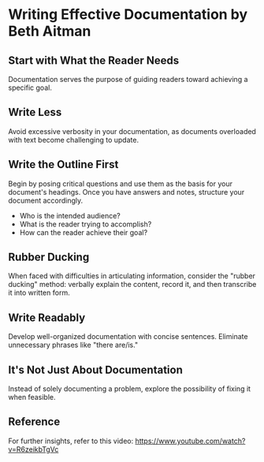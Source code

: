 # Writing Effective Documentation by Beth Aitman
## Start with What the Reader Needs
Documentation serves the purpose of guiding readers toward achieving a specific goal.

## Write Less
Avoid excessive verbosity in your documentation, as documents overloaded with text become challenging to update.

## Write the Outline First
Begin by posing critical questions and use them as the basis for your document's headings. Once you have answers and notes, structure your document accordingly.

<ul>
<li>Who is the intended audience?</li>        
<li>What is the reader trying to accomplish?</li>
<li>How can the reader achieve their goal?</li>
</ul>

## Rubber Ducking
When faced with difficulties in articulating information, consider the "rubber ducking" method: verbally explain the content, record it, and then transcribe it into written form.

## Write Readably
Develop well-organized documentation with concise sentences. Eliminate unnecessary phrases like "there are/is."

## It's Not Just About Documentation
Instead of solely documenting a problem, explore the possibility of fixing it when feasible.

## Reference
For further insights, refer to this video: https://www.youtube.com/watch?v=R6zeikbTgVc